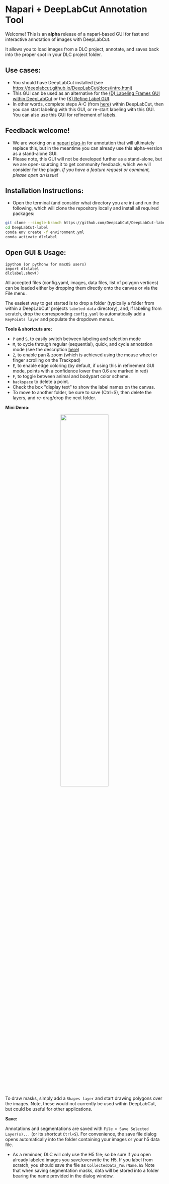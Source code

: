 # Napari + DeepLabCut Annotation Tool

Welcome! This is an **alpha** release of a napari-based GUI for fast and interactive annotation of images with DeepLabCut. 

It allows you to load images from a DLC project, annotate, and saves back into the proper spot in your DLC project folder. 

## Use cases:

-  You should have DeepLabCut installed (see https://deeplabcut.github.io/DeepLabCut/docs/intro.html)
-  This GUI can be used as an alternative for the [(D) Labeling Frames GUI within DeepLabCut](https://deeplabcut.github.io/DeepLabCut/docs/standardDeepLabCut_UserGuide.html#d-label-frames) or the [(K) Refine Label GUI](https://deeplabcut.github.io/DeepLabCut/docs/standardDeepLabCut_UserGuide.html#k-refine-labels-augmentation-of-the-training-dataset).
-  In other words, complete steps A-C (from [here](https://deeplabcut.github.io/DeepLabCut/docs/standardDeepLabCut_UserGuide.html)) within DeepLabCut, then you can start labeling with this GUI, or re-start labeling with this GUI. You can also use this GUI for refinement of labels.

## Feedback welcome! 

-  We are working on a [napari plug-in](https://napari.org/plugins/stable/) for annotation that will ultimately replace this, but in the meantime you can already use this alpha-version as a stand-alone GUI.
-  Please note, this GUI will not be developed further as a stand-alone, but we are open-sourcing it to get community feedback, which we will consider for the plugin. *If you have a feature request or comment, please open an issue!*


## Installation Instructions:

- Open the terminal (and consider what directory you are in) and run the following, which will clone the repository locally and install all required packages:
```sh
git clone --single-branch https://github.com/DeepLabCut/DeepLabCut-label.git
cd DeepLabCut-label
conda env create -f environment.yml
conda activate dlclabel
```

## Open GUI & Usage:

```
ipython (or pythonw for macOS users)
import dlclabel
dlclabel.show()
```
All accepted files (config.yaml, images, data files, list of polygon vertices) can be loaded 
either by dropping them directly onto the canvas or via the File menu.

The easiest way to get started is to drop a folder (typically a folder from within a DeepLabCut' projects `labeled-data` directory), and, if labeling from scratch, drop the corresponding `config.yaml` to automatically add a` KeyPoints layer` and populate the dropdown menus.

**Tools & shortcuts are:**

- `P` and `S`, to easily switch between labeling and selection mode
- `M`, to cycle through regular (sequential), quick, and cycle annotation mode (see the description [here](https://github.com/DeepLabCut/DeepLabCut-label/blob/ee71b0e15018228c98db3b88769e8a8f4e2c0454/dlclabel/layers.py#L9-L19))
- `Z`, to enable pan & zoom (which is achieved using the mouse wheel or finger scrolling on the Trackpad)
- `E`, to enable edge coloring (by default, if using this in refinement GUI mode, points with a confidence lower than 0.6 are marked
in red)
- `F`, to toggle between animal and bodypart color scheme. 
- `backspace` to delete a point.
- Check the box "display text" to show the label names on the canvas.
- To move to another folder, be sure to save (Ctrl+S), then delete the layers, and re-drag/drop the next folder.

**Mini Demo:**

<p align="center">
<img src="https://images.squarespace-cdn.com/content/v1/57f6d51c9f74566f55ecf271/1634122074646-E235DDG75MCO0BBZER95/dlclabeldemo.gif?format=1500w" width="55%">
</p>

To draw masks, simply add a `Shapes layer` and start drawing polygons over the images. Note, these would not currently be used within DeepLabCut, but could be useful for other applications.

**Save:**

Annotations and segmentations are saved with `File > Save Selected Layer(s)...`
(or its shortcut `Ctrl+S`). For convenience, the save file dialog opens automatically into the folder containing your images or your h5 data file. 
- As a reminder, DLC will only use the H5 file; so be sure if you open already labeled images you save/overwrite the H5. If you label from scratch, you should save the file as `CollectedData_YourName.h5`
Note that when saving segmentation masks, data will be stored into
a folder bearing the name provided in the dialog window.
